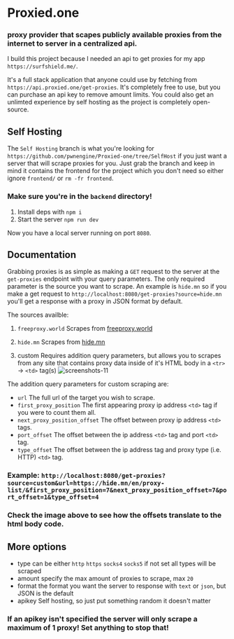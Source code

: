 # Proxied.one 
### proxy provider that scapes publicly available proxies from the internet to server in a centralized api.

I build this project because I needed an api to get proxies for my app ```https://surfshield.me/```.

It's a full stack application that anyone could use by fetching from ```https://api.proxied.one/get-proxies```.
It's completely free to use, but you can purchase an api key to remove amount limits. You could also get an unlimted experience by self hosting as the project is completely open-source.

## Self Hosting
The ```Self Hosting``` branch is what you're looking for ```https://github.com/pwnengine/Proxied-one/tree/SelfHost``` if you just want a server that will scrape proxies for you.
Just grab the branch and keep in mind it contains the frontend for the project which you don't need so either ignore ```frontend/``` or ```rm -fr frontend```.

### Make sure you're in the ```backend``` directory!
1. Install deps with ```npm i```
2. Start the server ```npm run dev```

Now you have a local server running on port ```8080```.

## Documentation

Grabbing proxies is as simple as making a ```GET``` request to the server at the ```get-proxies``` endpoint with your query parameters.
The only required parameter is the source you want to scrape. 
An example is ```hide.mn``` so if you make a get request to ```http://localhost:8080/get-proxies?source=hide.mn```
you'll get a response with a proxy in JSON format by default.

The sources availble:
1. ```freeproxy.world```
Scrapes from [freeproxy.world](https://www.freeproxy.world/)

2. ```hide.mn```
Scrapes from [hide.mn](https://hide.mn/en/)

4. custom
Requires addition query parameters, but allows you to scrapes from any site that contains proxy data inside of it's HTML body in a ````<tr>```` -> ```<td>``` tag(s)
![screenshots-11](https://github.com/user-attachments/assets/8675d9fc-dc80-41df-8768-0ae50e8d3a9b)

The addition query parameters for custom scraping are:
- ```url```
  The full url of the target you wish to scrape.
- ```first_proxy_position```
  The first appearing proxy ip address ```<td>``` tag if you were to count them all.
- ```next_proxy_position_offset```
  The offset between proxy ip address ```<td>``` tags.
- ```port_offset```
  The offset between the ip address ```<td>``` tag and port ```<td>``` tag.
- ```type_offset```
  The offset between the ip address <td> tag and proxy type (i.e. HTTP) ```<td>``` tag.
### Example: ```http://localhost:8080/get-proxies?source=custom&url=https://hide.mn/en/proxy-list/&first_proxy_position=7&next_proxy_position_offset=7&port_offset=1&type_offset=4```
### Check the image above to see how the offsets translate to the html body code.

## More options
- type
  can be either ```http``` ```https``` ```socks4``` ```socks5```
  if not set all types will be scraped
- amount
  specify the max amount of proxies to scrape, max ```20```
- format
  the format you want the server to response with ```text``` or ```json```, but JSON is the default
- apikey
  Self hosting, so just put something random it doesn't matter
### If an apikey isn't specified the server will only scrape a maximum of 1 proxy! Set anything to stop that!




